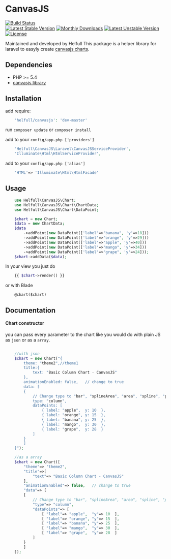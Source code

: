 # CanvasJS
 
[![Build Status](https://travis-ci.org/Helfull/CanvasJS.svg?branch=master)](http://travis-ci.org/Helfull/CanvasJS?branch=master)  
[![Latest Stable Version](https://poser.pugx.org/helfull/canvasjs/v/stable.svg)](https://packagist.org/packages/helfull/canvasjs) 
[![Monthly Downloads](https://poser.pugx.org/helfull/canvasjs/d/monthly.png)](https://packagist.org/packages/helfull/canvasjs)
[![Latest Unstable Version](https://poser.pugx.org/helfull/canvasjs/v/unstable.svg)](https://packagist.org/packages/helfull/canvasjs) 
[![License](https://poser.pugx.org/helfull/canvasjs/license.svg)](https://packagist.org/packages/helfull/canvasjs)

Maintained and developed by Helfull
This package is a helper library for laravel to easyly create [canvasjs charts](http://canvasjs.com).

## Dependencies

* PHP >= 5.4
* [canvasjs library](http://canvasjs.com)

## Installation

add require:

``` php
    'helfull/canvasjs': 'dev-master'
```  

run `composer update` or `composer install`  
  
add to your `config/app.php ['providers']`
``` php
    'Helfull\CanvasJS\Laravel\CanvasJSServiceProvider',
    'Illuminate\Html\HtmlServiceProvider',
```

add to your `config/app.php ['alias']`  
``` php
    'HTML'=> 'Illuminate\Html\HtmlFacade'
```

## Usage

``` php
    use Helfull\CanvasJS\Chart;
    use Helfull\CanvasJS\Chart\ChartData;
    use Helfull\CanvasJS\Chart\DataPoint;

    $chart = new Chart;
    $data = new ChartData;
    $data
        ->addPoint(new DataPoint(['label'=>"banana", 'y'=>18]))
        ->addPoint(new DataPoint(['label'=>"orange", 'y'=>29]))
        ->addPoint(new DataPoint(['label'=>"apple", 'y'=>40]))
        ->addPoint(new DataPoint(['label'=>"mango", 'y'=>34]))
        ->addPoint(new DataPoint(['label'=>"grape", 'y'=>24]));
    $chart->addData($data);
```

In your view you just do
``` php
    {{ $chart->render() }}
```

or with Blade  
```
    @chart($chart)
```

## Documentation

#### Chart constructor
you can pass every parameter to the chart like you would do with plain JS
as `json` or as a `array`.
``` php 

    //with json
    $chart = new Chart("{
        theme: "theme2",//theme1
        title:{
            text: "Basic Column Chart - CanvasJS"              
        },
        animationEnabled: false,   // change to true
        data: [              
        {
            // Change type to "bar", "splineArea", "area", "spline", "pie",etc.
            type: "column",
            dataPoints: [
                { label: "apple",  y: 10  },
                { label: "orange", y: 15  },
                { label: "banana", y: 25  },
                { label: "mango",  y: 30  },
                { label: "grape",  y: 28  }
            ]
        }
        ]
    }");

    //as a array
    $chart = new Chart([
        "theme"=> "theme2",
        "title"=>[
            "text"=> "Basic Column Chart - CanvasJS"              
        ],
        "animationEnabled"=> false,   // change to true
        "data"=> [              
        [
            // Change type to "bar", "splineArea", "area", "spline", "pie",etc.
            "type"=> "column",
            "dataPoints"=> [
                [ "label"=> "apple",  "y"=> 10  ],
                [ "label"=> "orange", "y"=> 15  ],
                [ "label"=> "banana", "y"=> 25  ],
                [ "label"=> "mango",  "y"=> 30  ],
                [ "label"=> "grape",  "y"=> 28  ]
            ]
        }
        ]
    ]);

```